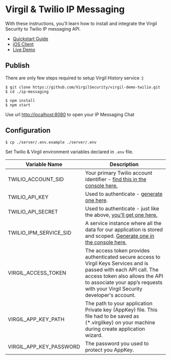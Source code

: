 # Virgil & Twilio IP Messaging

With these instructions, you'll learn how to install and integrate the Virgil Security to Twilio IP messaging API.


- [Quickstart Guide](https://github.com/VirgilSecurity/virgil-demo-twilio/tree/master/ip-messaging)
- [iOS Client](https://github.com/VirgilSecurity/virgil-demo-twilio/tree/master/ip-messaging/client-ios)
- [Live Demo](https://demo-ip-messaging.virgilsecurity.com/)

## Publish

There are only few steps required to setup Virgil History service :)

```
$ git clone https://github.com/VirgilSecurity/virgil-demo-twilio.git
$ cd ./ip-messaging

$ npm install
$ npm start
```

Use url [http://localhost:8080](http://localhost:8080) to open your IP Messaging Chat

## Configuration

```
$ cp ./server/.env.example ./server/.env
```
Set Twilio & Virgil environment variables declared in `.env` file.

| Variable Name                     | Description                    |
|-----------------------------------|--------------------------------|
| TWILIO_ACCOUNT_SID                | Your primary Twilio account identifier - [find this in the console here.](https://www.twilio.com/user/account/ip-messaging)        |
| TWILIO_API_KEY                    | Used to authenticate - [generate one here](https://www.twilio.com/user/account/ip-messaging/dev-tools/api-keys). |
| TWILIO_API_SECRET                 | Used to authenticate - just like the above, [you'll get one here.](https://www.twilio.com/user/account/ip-messaging/dev-tools/api-keys) |
| TWILIO_IPM_SERVICE_SID            | A service instance where all the data for our application is stored and scoped. [Generate one in the console here.](https://www.twilio.com/user/account/ip-messaging/services) |
| VIRGIL_ACCESS_TOKEN               | The access token provides authenticated secure access to Virgil Keys Services and is passed with each API call. The access token also allows the API to associate your app’s requests with your Virgil Security developer's account. |
| VIRGIL_APP_KEY_PATH               | The path to your application Private key (AppKey) file. This file had to be saved as (*.virgilkey) on your machine during create application wizard. |
| VIRGIL_APP_KEY_PASSWORD   | The password you used to protect you AppKey. |

